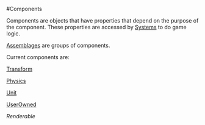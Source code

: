 #Components

Components are objects that have properties that depend on the purpose of the component. These properties are accessed by [Systems](../Systems/Systems.md) to do game logic.

[Assemblages](Assemblages.md) are groups of components.

Current components are:

[Transform](ComponentTransform.md)

[Physics](ComponentPhysics.md)

[Unit](ComponentUnit.md)

[UserOwned](ComponentUserOwned.md)

*Renderable*
